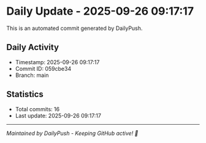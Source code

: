 # Daily Update - 2025-09-26 09:17:17

This is an automated commit generated by DailyPush.

## Daily Activity
- Timestamp: 2025-09-26 09:17:17
- Commit ID: 059cbe34
- Branch: main

## Statistics
- Total commits: 16
- Last update: 2025-09-26 09:17:17

---
*Maintained by DailyPush - Keeping GitHub active! 🚀*

